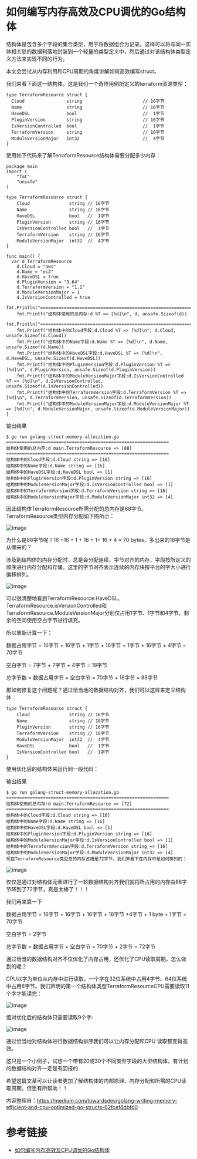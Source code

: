 # 如何编写内存高效及CPU调优的Go结构体

结构体是包含多个字段的集合类型，用于将数据组合为记录。这样可以将与同一实体相关联的数据利落地封装到一个轻量的类型定义中，然后通过对该结构体类型定义方法来实现不同的行为。

本文会尝试从内存利用和CPU周期的角度讲解如何高效编写struct。

我们来看下面这一结构体，这是我们一个奇怪用例所定义的terraform资源类型：
```
type TerraformResource struct {
  Cloud                string                       // 16字节
  Name                 string                       // 16字节
  HaveDSL              bool                         //  1字节
  PluginVersion        string                       // 16字节
  IsVersionControlled  bool                         //  1字节
  TerraformVersion     string                       // 16字节
  ModuleVersionMajor   int32                        //  4字节
}
```

使用如下代码来了解TerraformResource结构体需要分配多少内存：
```
package main
import (
	"fmt"
	"unsafe"
)

type TerraformResource struct {
	Cloud               string // 16字节
	Name                string // 16字节
	HaveDSL             bool   //  1字节
	PluginVersion       string // 16字节
	IsVersionControlled bool   //  1字节
	TerraformVersion    string // 16字节
	ModuleVersionMajor  int32  //  4字节
}

func main() {
  var d TerraformResource
	d.Cloud = "aws"
	d.Name = "ec2"
	d.HaveDSL = true
	d.PluginVersion = "3.64"
	d.TerraformVersion = "1.1"
	d.ModuleVersionMajor = 1
	d.IsVersionControlled = true
	fmt.Println("==============================================================\n")
	fmt.Printf("结构体使用的总内存:d %T => [%d]\n", d, unsafe.Sizeof(d))
	fmt.Println("==============================================================\n")
	fmt.Printf("结构体中的Cloud字段:d.Cloud %T => [%d]\n", d.Cloud, unsafe.Sizeof(d.Cloud))
	fmt.Printf("结构体中的Name字段:d.Name %T => [%d]\n", d.Name, unsafe.Sizeof(d.Name))
	fmt.Printf("结构体中的HaveDSL字段:d.HaveDSL %T => [%d]\n", d.HaveDSL, unsafe.Sizeof(d.HaveDSL))
	fmt.Printf("结构体中的PluginVersion字段:d.PluginVersion %T => [%d]\n", d.PluginVersion, unsafe.Sizeof(d.PluginVersion))
	fmt.Printf("结构体中的ModuleVersionMajor字段:d.IsVersionControlled %T => [%d]\n", d.IsVersionControlled, unsafe.Sizeof(d.IsVersionControlled))
	fmt.Printf("结构体中的TerraformVersion字段:d.TerraformVersion %T => [%d]\n", d.TerraformVersion, unsafe.Sizeof(d.TerraformVersion))
	fmt.Printf("结构体中的ModuleVersionMajor字段:d.ModuleVersionMajor %T => [%d]\n", d.ModuleVersionMajor, unsafe.Sizeof(d.ModuleVersionMajor))
}
```
输出结果
```
$ go run golang-struct-memory-allocation.go 
==============================================================
结构体使用的总内存:d main.TerraformResource => [88]
==============================================================
结构体中的Cloud字段:d.Cloud string => [16]
结构体中的Name字段:d.Name string => [16]
结构体中的HaveDSL字段:d.HaveDSL bool => [1]
结构体中的PluginVersion字段:d.PluginVersion string => [16]
结构体中的ModuleVersionMajor字段:d.IsVersionControlled bool => [1]
结构体中的TerraformVersion字段:d.TerraformVersion string => [16]
结构体中的ModuleVersionMajor字段:d.ModuleVersionMajor int32 => [4]
```

因此结构体TerraformResource所需分配的总内存是88字节。TerraformResource类型内存分配如下图所示：


![image](https://user-images.githubusercontent.com/17688273/203674120-e0dfd4d7-e9b9-4a33-bd72-c12553cc6206.png)



为什么是88字节呢？16 +16 + 1 + 16 + 1+ 16 + 4 = 70 bytes，多出来的18字节是从哪来的？

涉及到结构体的内存分配时，总是会分配连续、字节对齐的内存，字段按所定义的顺序进行内存分配和存储。这里的字节对齐表示连续的内存块按平台的字大小进行偏移排列。

![image](https://user-images.githubusercontent.com/17688273/203674165-568fc530-5099-4bc2-b728-9fa96d4a51e2.png)


可以很清楚地看到TerraformResource.HaveDSL、TerraformResource.isVersionControlled和TerraformResource.ModuleVersionMajor分别仅占用1字节、1字节和4字节。剩余的空间使用空白字节进行填充。

所以重新计算一下：

数据占用字节 = 16字节 + 16字节 + 1字节 + 16字节 + 1字节 + 16字节 + 4字节 = 70字节

空白字节 = 7字节 + 7字节 + 4字节 = 18字节

总字节数 = 数据占用字节 + 空白字节 = 70字节 + 18字节 = 88字节

那如何修复这个问题呢？通过恰当地的数据结构对齐，我们可以这样来定义结构体：
```
type TerraformResource struct {
	Cloud               string // 16字节
	Name                string // 16字节
	PluginVersion       string // 16字节
	TerraformVersion    string // 16字节
	ModuleVersionMajor  int32  //  4字节
	HaveDSL             bool   //  1字节
	IsVersionControlled bool   //  1字节
}
```

使用优化后的结构体来运行同一段代码：

输出结果
```
$ go run golang-struct-memory-allocation.go 
==============================================================
结构体使用的总内存:d main.TerraformResource => [72]
==============================================================
结构体中的Cloud字段:d.Cloud string => [16]
结构体中的Name字段:d.Name string => [16]
结构体中的HaveDSL字段:d.HaveDSL bool => [1]
结构体中的PluginVersion字段:d.PluginVersion string => [16]
结构体中的ModuleVersionMajor字段:d.IsVersionControlled bool => [1]
结构体中的TerraformVersion字段:d.TerraformVersion string => [16]
结构体中的ModuleVersionMajor字段:d.ModuleVersionMajor int32 => [4]
现在TerraformResource类型总的内存占用是72字节。我们来看下在内存中是如何排列的：
```


![image](https://user-images.githubusercontent.com/17688273/203674310-bde71435-a5b5-44eb-bb17-7536d0cac778.png)


仅仅是通过对结构体元素进行了一轮数据结构对齐我们就将所占用的内存由88字节降到了72字节，真是太棒了！！！

我们再来算一下

数据占用字节 = 16字节 + 16字节 + 16字节 + 16字节 +4字节 + 1 byte + 1字节 = 70字节

空白字节 = 2字节

总字节数 = 数据占用字节 + 空白字节 = 70字节 + 2字节 = 72字节

通过恰当的数据结构对齐不仅优化了内存占用，还优化了CPU读取周期，怎么做到的呢？

CPU以字为单位从内存中进行读取，一个字在32位系统中占用4字节、64位系统中占用8字节。我们声明的第一个结构体类型TerraformResourceCPU需要读取11个字才能读完：

![image](https://user-images.githubusercontent.com/17688273/203674471-77b9a6d1-8635-4b35-a970-d62036de88e5.png)



但对优化后的结构体只需要读取9个字:

![image](https://user-images.githubusercontent.com/17688273/203674519-c4864940-302b-4d14-b251-c12191d5b2ce.png)


通过恰当地对结构体进行数据结构排序我们可以让内存分配和CPU 读取都变得高效。

这只是一个小例子，试想一个带有20或30个不同类型字段的大型结构体。有计划的数据结构对齐一定是有回报的

希望这篇文章可以让读者更加了解结构体的内部原理、内存分配和所需的CPU读取周期。但愿有所帮助！！

内容整理自：https://medium.com/towardsdev/golang-writing-memory-efficient-and-cpu-optimized-go-structs-62fcef4dbfd0

# 参考链接

- [如何编写内存高效及CPU调优的Go结构体](https://mp.weixin.qq.com/s/LYDYiO8osawOMvpSCESQtg)
